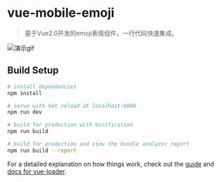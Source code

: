 # vue-mobile-emoji
> 基于Vue2.0开发的emoji表情组件，一行代码快速集成。

![演示gif](https://github.com/EastblueOkay/vue-mobile-emoji/blob/master/static/vue-mobile-emoji.gif)

## Build Setup

``` bash
# install dependencies
npm install

# serve with hot reload at localhost:8080
npm run dev

# build for production with minification
npm run build

# build for production and view the bundle analyzer report
npm run build --report
```

For a detailed explanation on how things work, check out the [guide](http://vuejs-templates.github.io/webpack/) and [docs for vue-loader](http://vuejs.github.io/vue-loader).
